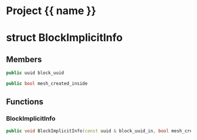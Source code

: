 <script setup>
import {useRoute} from 'vitepress'
const {path} = useRoute()
const tokens = path.split('/')
const words = tokens[2].split('-');
for (let i = 0; i < words.length; i++) {
    words[i] = words[i].charAt(0).toUpperCase() + words[i].slice(1);
    words[i] = words[i].replace('geode', 'Geode')
}
const name = words.join('-');
</script>
# Project {{ name }}

# struct BlockImplicitInfo


## Members

```cpp
public uuid block_uuid

```

```cpp
public bool mesh_created_inside

```



## Functions

### BlockImplicitInfo

```cpp
public void BlockImplicitInfo(const uuid & block_uuid_in, bool mesh_created_inside_in)
```




